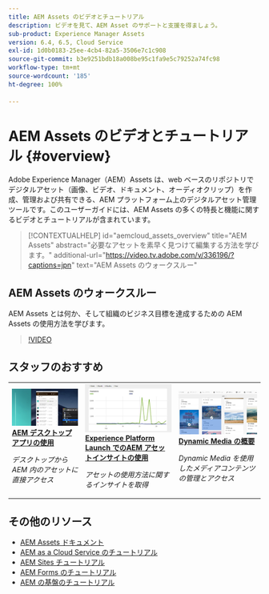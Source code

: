 ```yaml
---
title: AEM Assets のビデオとチュートリアル
description: ビデオを見て、AEM Asset のサポートと支援を得ましょう。
sub-product: Experience Manager Assets
version: 6.4, 6.5, Cloud Service
exl-id: 1d0b0183-25ee-4cb4-82a5-3506e7c1c908
source-git-commit: b3e9251bdb18a008be95c1fa9e5c79252a74fc98
workflow-type: tm+mt
source-wordcount: '185'
ht-degree: 100%

---
```


# AEM Assets のビデオとチュートリアル {#overview}

Adobe Experience Manager（AEM）Assets は、web ベースのリポジトリでデジタルアセット（画像、ビデオ、ドキュメント、オーディオクリップ）を作成、管理および共有できる、AEM プラットフォーム上のデジタルアセット管理ツールです。このユーザーガイドには、AEM Assets の多くの特長と機能に関するビデオとチュートリアルが含まれています。

>[!CONTEXTUALHELP]
>id="aemcloud_assets_overview"
>title="AEM Assets"
>abstract="必要なアセットを素早く見つけて編集する方法を学びます。"
>additional-url="https://video.tv.adobe.com/v/336196/?captions=jpn" text="AEM Assets のウォークスルー"

## AEM Assets のウォークスルー

AEM Assets とは何か、そして組織のビジネス目標を達成するための AEM Assets の使用方法を学びます。

>[!VIDEO](https://video.tv.adobe.com/v/336196?quality=12&learn=on)

<div id="recs-overview-body-1"></div>
<div id="recs-overview-body-2"></div>
<div id="recs-overview-body-3"></div>
<div id="recs-overview-body-4"></div>
<div id="recs-overview-body-5"></div>
<div id="recs-overview-body-6"></div>

<div id="staff-picks-section">

## スタッフのおすすめ

<table>
<td>
   <a href="./creative-workflows/aem-desktop-app.md">
   <img alt="拡張スマートタグ" src="./assets/overview/desktop-app.png" />
   </a>
   <div>
      <a href="./creative-workflows/aem-desktop-app.md">
      <strong>AEM デスクトップアプリの使用</strong>
      </a>
   </div>
   <p>
      <em>デスクトップから AEM 内のアセットに直接アクセス</em>
   </p>
</td>
<td>
   <a href="./advanced/asset-insights-launch-tutorial.md">
   <img alt="AEM アセットインサイト" src="./assets/overview/asset-insights.png"/>
   </a>
   <div>
      <a href="./advanced/asset-insights-launch-tutorial.md">
      <strong>Experience Platform Launch でのAEM アセットインサイトの使用</strong>
      </a>
   </div>
   <p>
      <em>アセットの使用方法に関するインサイトを取得</em>
   <p>
</td>
<td>
   <a href="./dynamic-media/dynamic-media-overview-feature-video-use.md">
   <img alt="Dynamic Media の概要" src="./assets/overview/dynamic-media.png" />
   </a>
   <div>
      <a href="./dynamic-media/dynamic-media-overview-feature-video-use.md">
      <strong>Dynamic Media の概要</strong>
      </a>
   </div>
   <p>
      <em>Dynamic Media を使用したメディアコンテンツの管理とアクセス</em>
   <p>
</td>
</table>

</div>

## その他のリソース

* [AEM Assets ドキュメント](https://experienceleague.adobe.com/docs/experience-manager-65/assets/home.html?lang=ja)
* [AEM as a Cloud Service のチュートリアル](/help/cloud-service/overview.md)
* [AEM Sites チュートリアル](/help/sites/overview.md)
* [AEM Forms のチュートリアル](/help/forms/overview.md)
* [AEM の基盤のチュートリアル](/help/foundation/overview.md)
